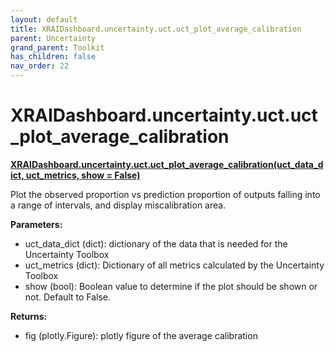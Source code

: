 ```yaml
---
layout: default
title: XRAIDashboard.uncertainty.uct.uct_plot_average_calibration
parent: Uncertainty
grand_parent: Toolkit
has_children: false
nav_order: 22
---
```


# XRAIDashboard.uncertainty.uct.uct_plot_average_calibration
**[XRAIDashboard.uncertainty.uct.uct_plot_average_calibration(uct_data_dict, uct_metrics, show = False)](https://github.com/gaberamolete/XRAIDashboard/blob/main/uncertainty/calibration.py)**


Plot the observed proportion vs prediction proportion of outputs falling into a range of intervals, and display miscalibration area.


**Parameters:**
- uct_data_dict (dict): dictionary of the data that is needed for the Uncertainty Toolbox
- uct_metrics (dict): Dictionary of all metrics calculated by the Uncertainty Toolbox
- show (bool): Boolean value to determine if the plot should be shown or not. Default to False.

**Returns:**
- fig (plotly.Figure): plotly figure of the average calibration

